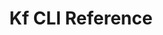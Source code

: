 ---
title: "Kf CLI Reference"
linkTitle: "CLI Reference"
description: "CLI Reference"
weight: 900
menu:
  main:
    weight: 900
---
